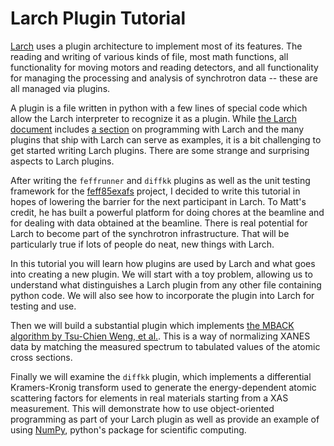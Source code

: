 # Larch Plugin Tutorial

[Larch](http://xraypy.github.io/xraylarch/) uses a plugin architecture
to implement most of its features.  The reading and writing of various
kinds of file, most math functions, all functionality for moving
motors and reading detectors, and all functionality for managing the
processing and analysis of synchrotron data -- these are all managed
via plugins.

A plugin is a file written in python with a few lines of special code
which allow the Larch interpreter to recognize it as a plugin.  While
[the Larch document](http://xraypy.github.io/xraylarch/) includes
[a section](http://xraypy.github.io/xraylarch/devel/index.html) on
programming with Larch and the many plugins that ship with Larch can
serve as examples, it is a bit challenging to get started writing
Larch plugins.  There are some strange and surprising aspects to Larch
plugins.

After writing the `feffrunner` and `diffkk` plugins as well as the
unit testing framework for the
[feff85exafs](https://github.com/xraypy/feff85exafs) project, I
decided to write this tutorial in hopes of lowering the barrier for
the next participant in Larch.  To Matt's credit, he has built a
powerful platform for doing chores at the beamline and for dealing
with data obtained at the beamline.  There is real potential for Larch
to become part of the synchrotron infrastructure.  That will be
particularly true if lots of people do neat, new things with Larch.

In this tutorial you will learn how plugins are used by Larch and what
goes into creating a new plugin.  We will start with a toy problem,
allowing us to understand what distinguishes a Larch plugin from any
other file containing python code.  We will also see how to
incorporate the plugin into Larch for testing and use.

Then we will build a substantial plugin which implements
[the MBACK algorithm by Tsu-Chien Weng, et al.](http://dx.doi.org/10.1107/S0909049504034193).
This is a way of normalizing XANES data by matching the measured
spectrum to tabulated values of the atomic cross sections.

Finally we will examine the `diffkk` plugin, which implements a
differential Kramers-Kronig transform used to generate the
energy-dependent atomic scattering factors for elements in real
materials starting from a XAS measurement.  This will demonstrate how
to use object-oriented programming as part of your Larch plugin as
well as provide an example of using [NumPy](http://www.numpy.org/),
python's package for scientific computing.
